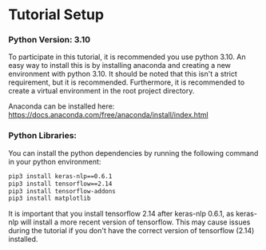 # Tutorial Setup


### Python Version: 3.10

To participate in this tutorial, it is recommended you use python 3.10.
An easy way to install this is by installing anaconda and creating a new environment with python 3.10.
It should be noted that this isn't a strict requirement, but it is recommended.
Furthermore, it is recommended to create a virtual environment in the root project directory.

Anaconda can be installed here: https://docs.anaconda.com/free/anaconda/install/index.html


### Python Libraries:

You can install the python dependencies by running the following command
in your python environment:

```bash
pip3 install keras-nlp==0.6.1
pip3 install tensorflow==2.14
pip3 install tensorflow-addons
pip3 install matplotlib
```


It is important that you install tensorflow 2.14 after keras-nlp 0.6.1, as keras-nlp will install a more recent
version of tensorflow. This may cause issues during the tutorial if you don't have the correct version of tensorflow (2.14) installed.